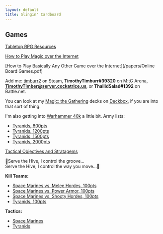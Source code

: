 ```yaml
---
layout: default
title: Slingin' Cardboard
---
```


## Games  

[Tabletop RPG Resources](/2020/02/19/gamemastering.html)  

[How to Play Magic over the Internet](/2020/04/11/cockatrice.html)  

[How to Play Basically Any Other Game over the Internet](/papers/Online Board Games.pdf)  

Add me: [timburr2](https://steamcommunity.com/id/timburr2/) on Steam, **TimothyTimburr#39320** on M:tG Arena, **TimothyTimber@server.cockatrice.us**, or **ThallidSalad#1392** on Battle.net.  

You can look at my [Magic: the Gathering](/2020/01/17/mtg.html) decks on [Deckbox](https://deckbox.org/users/timburr), if you are into that sort of thing.  

I'm also getting into [Warhammer 40k](/2020/05/31/warhammer.html) a little bit. Army lists: 
* [Tyranids, 800pts](/_ref/40k/Tyranids_800.html)  
* [Tyranids, 1200pts](/_ref/40k/Tyranids_1200.html)  
* [Tyranids, 1500pts](/_ref/40k/Tyranids_1500.html)  
* [Tyranids, 2000pts](/_ref/40k/Tyranids_2k.html)  

[Tactical Objectives and Stratagems](/_ref/40k/tyranids_ref.html)  

&#127925;Serve the Hive, I control the groove...  
Serve the Hive, I control the way you move...&#127925;  

**Kill Teams:**  
* [Space Marines vs. Melee Hordes, 100pts](/_ref/40k/SpaceMarinesKT_MeleeHorde.html)  
* [Space Marines vs. Power Armor, 100pts](/_ref/40k/SpaceMarinesKT_PowerArmor.html)  
* [Space Marines vs. Shooty Hordes, 100pts](/_ref/40k/SpaceMarinesKT_ShootyHorde.html)  
* [Tyranids, 100pts](/_ref/40k/TyranidsKT.html)   

**Tactics:**  
* [Space Marines](/_ref/40k/adeptus_tactics.html)  
* [Tyranids](/_ref/40k/tyranids_tactics.html)  
